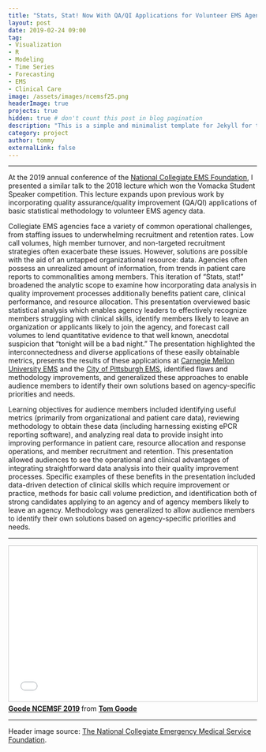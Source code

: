 ```yaml
---
title: "Stats, Stat! Now With QA/QI Applications for Volunteer EMS Agencies"
layout: post
date: 2019-02-24 09:00
tag:
- Visualization
- R
- Modeling
- Time Series
- Forecasting
- EMS
- Clinical Care
image: /assets/images/ncemsf25.png
headerImage: true
projects: true
hidden: true # don't count this post in blog pagination
description: "This is a simple and minimalist template for Jekyll for those who likes to eat noodles."
category: project
author: tommy
externalLink: false
---
```


---


At the 2019 annual conference of the <a href="ncemsf.org">National Collegiate EMS Foundation</a>, I presented a similar talk to the 2018 lecture which won the Vomacka Student Speaker competition. This lecture expands upon previous work by incorporating quality assurance/quality improvement (QA/QI) applications of basic statistical methodology to volunteer EMS agency data. 

Collegiate EMS agencies face a variety of common operational challenges, from staffing issues to underwhelming recruitment and retention rates. Low call volumes, high member turnover, and non-targeted recruitment strategies often exacerbate these issues. However, solutions are possible with the aid of an untapped organizational resource: data. Agencies often possess an unrealized amount of information, from trends in patient care reports to commonalities among members. This iteration of “Stats, stat!” broadened the analytic scope to examine how incorporating data analysis in quality improvement processes additionally benefits patient care, clinical performance, and resource allocation. This presentation overviewed basic statistical analysis which enables agency leaders to effectively recognize members struggling with clinical skills, identify members likely to leave an organization or applicants likely to join the agency, and forecast call volumes to lend quantitative evidence to that well known, anecdotal suspicion that “tonight will be a bad night.” The presentation highlighted the interconnectedness and diverse applications of these easily obtainable metrics, presents the results of these applications at <a href="https://www.cmuems.org/">Carnegie Mellon University EMS</a> and the <a href="http://pittsburghpa.gov/ems/">City of Pittsburgh EMS</a>, identified flaws and methodology improvements, and generalized these approaches to enable audience members to identify their own solutions based on agency-specific priorities and needs.

Learning objectives for audience members included identifying useful metrics (primarily from organizational and patient care data), reviewing methodology to obtain these data (including harnessing existing ePCR reporting software), and analyzing real data to provide insight into improving performance in patient care, resource allocation and response operations, and member recruitment and retention. This presentation allowed audiences to see the operational and clinical advantages of integrating straightforward data analysis into their quality improvement processes. Specific examples of these benefits in the presentation included data-driven detection of clinical skills which require improvement or practice, methods for basic call volume prediction, and identification both of strong candidates applying to an agency and of agency members likely to leave an agency. Methodology was generalized to allow audience members to identify their own solutions based on agency-specific priorities and needs.

---

<iframe src="//www.slideshare.net/slideshow/embed_code/key/mrvlILW2Du3D4s" width="560" height="315" frameborder="0" marginwidth="0" marginheight="0" scrolling="no" style="border:1px solid #CCC; border-width:1px; margin-bottom:5px; max-width: 100%;" allowfullscreen> </iframe> <div style="margin-bottom:5px"> <strong> <a href="//www.slideshare.net/secret/mrvlILW2Du3D4s" title="Goode NCEMSF 2019" target="_blank">Goode NCEMSF 2019</a> </strong> from <strong><a href="https://www.slideshare.net/TomGoode10" target="_blank">Tom Goode</a></strong> </div>

---

Header image source: <a href="ncemsf.org">The National Collegiate Emergency Medical Service Foundation</a>.

